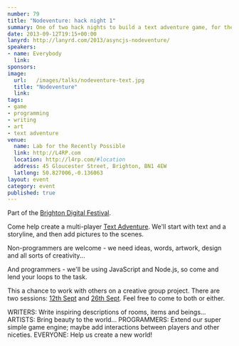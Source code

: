 ```yaml
---
number: 79
title: "Nodeventure: hack night 1"
summary: One of two hack nights to build a text adventure game, for the Brighton Digital Festival.
date: 2013-09-12T19:15+00:00
lanyrd: http://lanyrd.com/2013/asyncjs-nodeventure/
speakers:
- name: Everybody
  link:
sponsors:
image:
  url:   /images/talks/nodeventure-text.jpg
  title: "Nodeventure"
  link:
tags:
- game
- programming
- writing
- art
- text adventure
venue:
  name: Lab for the Recently Possible
  link: http://L4RP.com
  location: http://l4rp.com/#location
  address: 45 Gloucester Street, Brighton, BN1 4EW
  latlong: 50.827006,-0.136063
layout: event
category: event
published: true
---
```


Part of the [Brighton Digital Festival][bdf].

Come help create a multi-player [Text Adventure][ifiction]. We'll start with text and a storyline, and then add pictures to the scenes.

Non-programmers are welcome - we need ideas, words, artwork, design and all sorts of creativity...

And programmers - we'll be using JavaScript and Node.js, so come and lend your loops to the task.

This a chance to work with others on a creative group project. There are two sessions: [12th Sept][12-sept] and [26th Sept][26-sept]. Feel free to come to both or either.

WRITERS: Write inspiring descriptions of rooms, items and beings...
ARTISTS: Bring beauty to the world...
PROGRAMMERS: Extend our super simple game engine; maybe add interactions between players and other niceties.
EVERYONE: Help us create a new world!

[bdf]: http://brightondigitalfestival.co.uk
[ifiction]: https://en.wikipedia.org/wiki/Interactive_fiction
[12-sept]: /nodeventure/
[26-sept]: /nodeventure2/